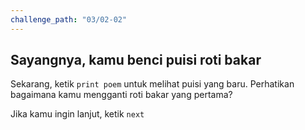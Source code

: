 ```yaml
---
challenge_path: "03/02-02"
---
```


## Sayangnya, kamu benci puisi roti bakar

Sekarang, ketik `print poem` untuk melihat puisi yang baru. Perhatikan bagaimana kamu mengganti roti bakar yang pertama?

Jika kamu ingin lanjut, ketik `next`